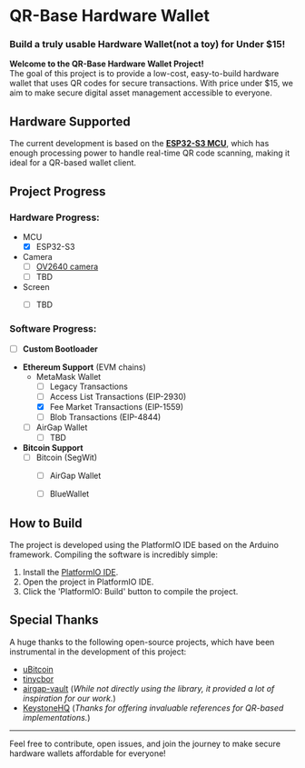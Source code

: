 
# QR-Base Hardware Wallet

### Build a truly usable Hardware Wallet(not a toy) for Under $15!

**Welcome to the QR-Base Hardware Wallet Project!**  
The goal of this project is to provide a low-cost, easy-to-build hardware wallet that uses QR codes for secure transactions. With price under $15, we aim to make secure digital asset management accessible to everyone.



## Hardware Supported

The current development is based on the [**ESP32-S3 MCU**](https://www.espressif.com/en/products/socs/esp32-s3), which has enough processing power to handle real-time QR code scanning, making it ideal for a QR-based wallet client.



## Project Progress

### Hardware Progress:


- MCU
  - [x] ESP32-S3
  
- Camera
  - [ ] [OV2640 camera](https://www.arducam.com/ov2640/)
  - [ ] TBD
  
- Screen
  - [ ] TBD
  
    

### Software Progress:
- [ ] **Custom Bootloader**

- **Ethereum Support** (EVM chains)
  - MetaMask Wallet
    - [ ] Legacy Transactions
    - [ ] Access List Transactions (EIP-2930)
    - [x] Fee Market Transactions (EIP-1559)
    - [ ] Blob Transactions (EIP-4844)
  - [ ] AirGap Wallet
    - [ ] TBD

- **Bitcoin Support**
  - [ ] Bitcoin (SegWit)
    - [ ] AirGap Wallet
    - [ ] BlueWallet
    
    


## How to Build
The project is developed using the PlatformIO IDE based on the Arduino framework. Compiling the software is incredibly simple:

1. Install the [PlatformIO IDE](https://platformio.org/platformio-ide).
2. Open the project in PlatformIO IDE.
3. Click the 'PlatformIO: Build' button to compile the project.



## Special Thanks

A huge thanks to the following open-source projects, which have been instrumental in the development of this project:

- [uBitcoin](https://github.com/micro-bitcoin/uBitcoin.git)
- [tinycbor](https://github.com/intel/tinycbor)
- [airgap-vault](https://github.com/airgap-it/airgap-vault)
  (*While not directly using the library, it provided a lot of inspiration for our work.*)
- [KeystoneHQ](https://github.com/KeystoneHQ)
  (*Thanks for offering invaluable references for QR-based implementations.*)

---

Feel free to contribute, open issues, and join the journey to make secure hardware wallets affordable for everyone!

